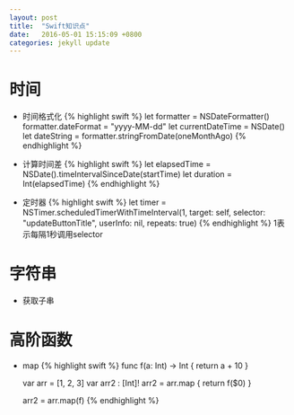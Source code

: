```yaml
---
layout: post
title:  "Swift知识点"
date:   2016-05-01 15:15:09 +0800
categories: jekyll update
---
```



时间
===

* 时间格式化
{% highlight swift %}
let formatter = NSDateFormatter()
formatter.dateFormat = "yyyy-MM-dd"
let currentDateTime = NSDate()
let dateString = formatter.stringFromDate(oneMonthAgo)
{% endhighlight %}


* 计算时间差
{% highlight swift %}
let elapsedTime = NSDate().timeIntervalSinceDate(startTime)
let duration = Int(elapsedTime)
{% endhighlight %}


* 定时器
{% highlight swift %}
let timer = NSTimer.scheduledTimerWithTimeInterval(1, target: self, 
            selector: "updateButtonTitle", userInfo: nil, repeats: true)
{% endhighlight %}
1表示每隔1秒调用selector

字符串
===

* 获取子串


高阶函数
===

* map
{% highlight swift %}
    func f(a: Int) -> Int {
        return a + 10
    }

    var arr = [1, 2, 3]
    var arr2 : [Int]!
    arr2 = arr.map {
        return f($0)
    }
    
    arr2 = arr.map(f)
{% endhighlight %}


